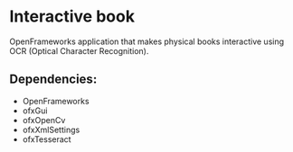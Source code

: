# Interactive book

OpenFrameworks application that makes physical books interactive using OCR (Optical Character Recognition).

## Dependencies:

- OpenFrameworks
- ofxGui
- ofxOpenCv
- ofxXmlSettings
- ofxTesseract